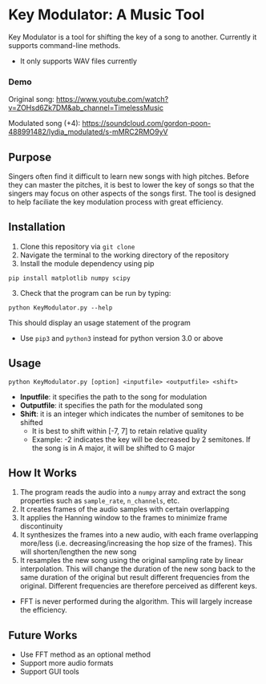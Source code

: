 # Key Modulator: A Music Tool
Key Modulator is a tool for shifting the key of a song to another. Currently it supports command-line methods.

* It only supports WAV files currently

### Demo
Original song: https://www.youtube.com/watch?v=ZOHsd6Zk7DM&ab_channel=TimelessMusic

Modulated song (+4): https://soundcloud.com/gordon-poon-488991482/lydia_modulated/s-mMRC2RMO9yV

## Purpose
Singers often find it difficult to learn new songs with high pitches. Before they can master the pitches, it is best to 
lower the key of songs so that the singers may focus on other aspects of the songs first. The tool is designed to help 
faciliate the key modulation process with great efficiency.

## Installation
1) Clone this repository via `git clone`
2) Navigate the terminal to the working directory of the repository
3) Install the module dependency using pip

```
pip install matplotlib numpy scipy
```

3) Check that the program can be run by typing:

```
python KeyModulator.py --help
``` 
    
   This should display an usage statement of the program
    
* Use `pip3` and `python3` instead for python version 3.0 or above
    
## Usage

```
python KeyModulator.py [option] <inputfile> <outputfile> <shift>
```

* **Inputfile**: it specifies the path to the song for modulation
* **Outputfile**: it specifies the path for the modulated song
* **Shift**: it is an integer which indicates the number of semitones to be shifted
    * It is best to shift within [-7, 7] to retain relative quality
    * Example: -2 indicates the key will be decreased by 2 semitones. If the song is in A major, it will be shifted to G 
    major
    
## How It Works
1. The program reads the audio into a `numpy` array and extract the song properties such as `sample_rate`, `n_channels`, 
    etc.
2. It creates frames of the audio samples with certain overlapping
3. It applies the Hanning window to the frames to minimize frame discontinuity
4. It synthesizes the frames into a new audio, with each frame overlapping more/less (i.e. decreasing/increasing the hop
    size of the frames). This will shorten/lengthen the new song
5. It resamples the new song using the original sampling rate by linear interpolation. This will change the duration of 
    the new song back to the same duration of the original but result different frequencies from the original. Different
    frequencies are therefore perceived as different keys.
    
* FFT is never performed during the algorithm. This will largely increase the efficiency. 
    
## Future Works
* Use FFT method as an optional method
* Support more audio formats
* Support GUI tools
  
